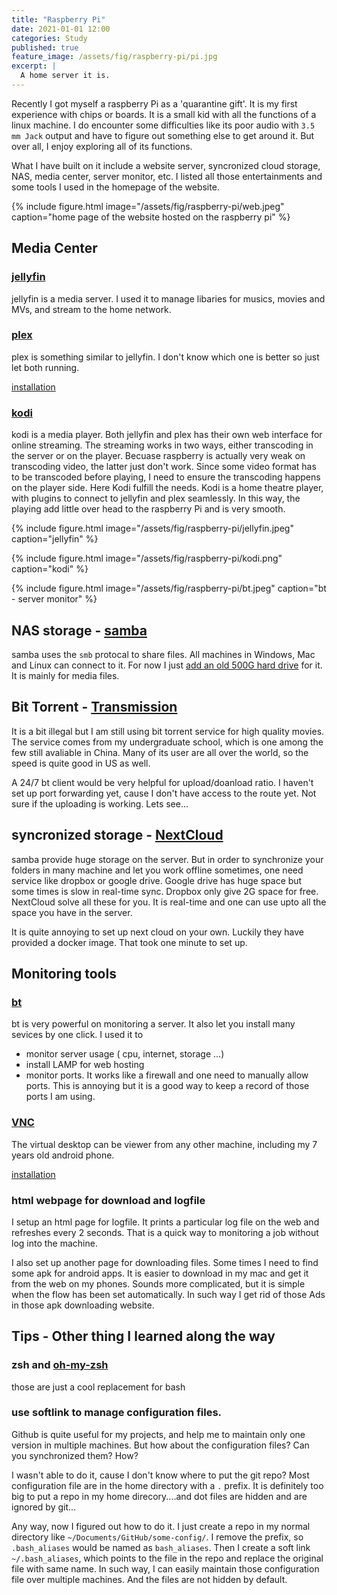 ```yaml
---
title: "Raspberry Pi"
date: 2021-01-01 12:00
categories: Study
published: true
feature_image: /assets/fig/raspberry-pi/pi.jpg
excerpt: |
  A home server it is.
---
```


Recently I got myself a raspberry Pi as a 'quarantine gift'. It is my first experience with chips or boards. It is a small kid with all the functions of a linux machine. I do encounter some difficulties like its poor audio with `3.5 mm Jack` output and have to figure out something else to get around it. But over all, I enjoy exploring all of its functions.

What I have built on it include a website server, syncronized cloud storage, NAS, media center, server monitor, etc.
I listed all those entertainments and some tools I used in the homepage of the website.

{% include figure.html image="/assets/fig/raspberry-pi/web.jpeg" caption="home page of the website hosted on the raspberry pi" %}

## Media Center
### [jellyfin](https://jellyfin.org/)
jellyfin is a media server. I used it to manage libaries for musics, movies and MVs, and stream to the home network.
### [plex](https://www.plex.tv/)
plex is something similar to jellyfin. I don't know which one is better so just let both running.

[installation](https://linuxize.com/post/how-to-install-plex-media-server-on-raspberry-pi/)

### [kodi](https://kodi.tv/)
kodi is a media player. Both jellyfin and plex has their own web interface for online streaming. The streaming works in two ways, either transcoding in the server or on the player. Becuase raspberry is actually very weak on transcoding video, the latter just don't work. Since some video format has to be transcoded before playing, I need to ensure the transcoding happens on the player side. Here Kodi fulfill the needs. Kodi is a home theatre player, with plugins to connect to jellyfin and plex seamlessly. In this way, the playing add little over head to the raspberry Pi and is very smooth.


{% include figure.html image="/assets/fig/raspberry-pi/jellyfin.jpeg" caption="jellyfin" %}

{% include figure.html image="/assets/fig/raspberry-pi/kodi.png" caption="kodi" %}

{% include figure.html image="/assets/fig/raspberry-pi/bt.jpeg" caption="bt - server monitor" %}

## NAS storage - [samba](https://www.samba.org/)
samba uses the `smb` protocal to share files. All machines in Windows, Mac and Linux can connect to it. For now I just [add an old 500G hard drive](https://blog.alexellis.io/attach-usb-storage/) for it. It is mainly for media files.

## Bit Torrent - [Transmission](https://transmissionbt.com/)
It is a bit illegal but I am still using bit torrent service for high quality movies. The service comes from my undergraduate school, which is one among the few still avaliable in China. Many of its user are all over the world, so the speed is quite good in US as well.

A 24/7 bt client would be very helpful for upload/doanload ratio. I haven't set up port forwarding yet, cause I don't have access to the route yet. Not sure if the uploading is working. Lets see...

## syncronized storage - [NextCloud](https://nextcloud.com/)
samba provide huge storage on the server. But in order to synchronize your folders in many machine and let you work offline sometimes, one need service like dropbox or google drive. Google drive has huge space but some times is slow in real-time sync. Dropbox only give 2G space for free. NextCloud solve all these for you. It is real-time and one can use upto all the space you have in the server.

It is quite annoying to set up next cloud on your own. Luckily they have provided a docker image. That took one minute to set up.

## Monitoring tools
### [bt](https://www.bt.cn/)
bt is very powerful on monitoring a server. It also let you install many sevices by one click. I used it to
- monitor server usage ( cpu, internet, storage ...)
- install LAMP for web hosting
- monitor ports. It works like a firewall and one need to manually allow ports. This is annoying but it is a good way to keep a record of those ports I am using.

### [VNC](https://www.realvnc.com/en/)
The virtual desktop can be viewer from any other machine, including my 7 years old android phone.

[installation](https://help.realvnc.com/hc/en-us/articles/360002249917-VNC-Connect-and-Raspberry-Pi#setting-up-your-raspberry-pi-0-0)
### html webpage for download and logfile
 I setup an html page for logfile. It prints a particular log file on the web and refreshes every 2 seconds. That is a quick way to monitoring a job without log into the machine.

I also set up another page for downloading files. Some times I need to find some apk for android apps. It is easier to download in my mac and get it from the web on my phones. Sounds more complicated, but it is simple when the flow has been set automatically. In such way I get rid of those Ads in those apk downloading website.


## Tips - Other thing I learned along the way

### zsh and [oh-my-zsh](https://ohmyz.sh/)
those are just a cool replacement for bash

### use softlink to manage configuration files.
Github is quite useful for my projects, and help me to maintain only one version in multiple machines. But how about the configuration files? Can you synchronized them? How?

I wasn't able to do it, cause I don't know where to put the git repo? Most configuration file are in the home directory with a `.` prefix. It is definitely too big to put a repo in my home direcory....and dot files are hidden and are ignored by git...

Any way, now I figured out how to do it. I just create a repo in my normal directory like `~/Documents/GitHub/some-config/`. I remove the prefix, so `.bash_aliases` would be named as `bash_aliases`. Then I create a soft link `~/.bash_aliases`, which points to the file in the repo and replace the original file with same name. In such way, I can easily maintain those configuration file over multiple machines. And the files are not hidden by default.







